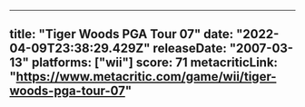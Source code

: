 
---
title: "Tiger Woods PGA Tour 07"
date: "2022-04-09T23:38:29.429Z"
releaseDate: "2007-03-13"
platforms: ["wii"]
score: 71
metacriticLink: "https://www.metacritic.com/game/wii/tiger-woods-pga-tour-07"
---

